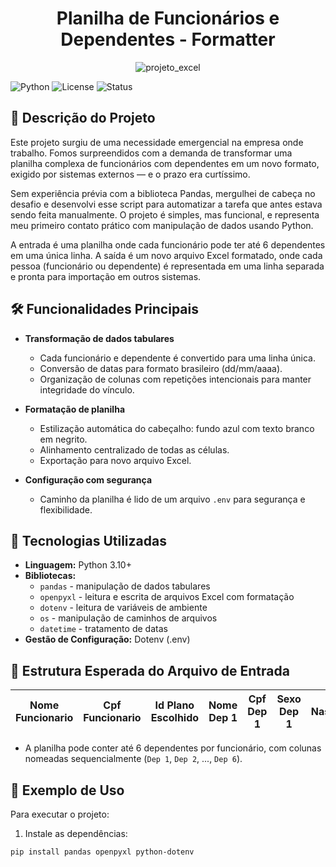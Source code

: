<h1 align="center">Planilha de Funcionários e Dependentes - Formatter</h1>

<p align="center">
  <img src="https://github.com/user-attachments/assets/e9335630-b228-43a8-b47f-289b8c9f1e53" alt="projeto_excel" />
</p>

![Python](https://img.shields.io/badge/python-3.10%2B-blue)
![License](https://img.shields.io/badge/license-MIT-green)
![Status](https://img.shields.io/badge/status-active-brightgreen)

## 📑 Descrição do Projeto

Este projeto surgiu de uma necessidade emergencial na empresa onde trabalho. Fomos surpreendidos com a demanda de transformar uma planilha complexa de funcionários com dependentes em um novo formato, exigido por sistemas externos — e o prazo era curtíssimo.

Sem experiência prévia com a biblioteca Pandas, mergulhei de cabeça no desafio e desenvolvi esse script para automatizar a tarefa que antes estava sendo feita manualmente. O projeto é simples, mas funcional, e representa meu primeiro contato prático com manipulação de dados usando Python.

A entrada é uma planilha onde cada funcionário pode ter até 6 dependentes em uma única linha. A saída é um novo arquivo Excel formatado, onde cada pessoa (funcionário ou dependente) é representada em uma linha separada e pronta para importação em outros sistemas.

## 🛠️ Funcionalidades Principais

- **Transformação de dados tabulares**
  - Cada funcionário e dependente é convertido para uma linha única.
  - Conversão de datas para formato brasileiro (dd/mm/aaaa).
  - Organização de colunas com repetições intencionais para manter integridade do vínculo.

- **Formatação de planilha**
  - Estilização automática do cabeçalho: fundo azul com texto branco em negrito.
  - Alinhamento centralizado de todas as células.
  - Exportação para novo arquivo Excel.

- **Configuração com segurança**
  - Caminho da planilha é lido de um arquivo `.env` para segurança e flexibilidade.
  
## 🧰 Tecnologias Utilizadas

- **Linguagem:** Python 3.10+
- **Bibliotecas:**
  - `pandas` - manipulação de dados tabulares
  - `openpyxl` - leitura e escrita de arquivos Excel com formatação
  - `dotenv` - leitura de variáveis de ambiente
  - `os` - manipulação de caminhos de arquivos
  - `datetime` - tratamento de datas
- **Gestão de Configuração:** Dotenv (.env)

## 📁 Estrutura Esperada do Arquivo de Entrada

| Nome Funcionario | Cpf Funcionario | Id Plano Escolhido | Nome Dep 1 | Cpf Dep 1 | Sexo Dep 1 | Data Nascimento Dep 1 | Nome Mae Dep 1 | Parentesco Dep 1 | ... | Data Cadastro Update |
|------------------|------------------|---------------------|-------------|-----------|-------------|------------------------|----------------|-------------------|-----|-----------------------|

- A planilha pode conter até 6 dependentes por funcionário, com colunas nomeadas sequencialmente (`Dep 1`, `Dep 2`, ..., `Dep 6`).

## 🧪 Exemplo de Uso

Para executar o projeto:

1. Instale as dependências:

```bash
pip install pandas openpyxl python-dotenv
